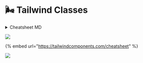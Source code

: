 # 🌬 Tailwind Classes

<details>

<summary>Cheatsheet MD</summary>



## Tailwind CSS Cheat Sheet

### Excerpt

Cheat sheet that provides a quick, interactive reference for all utility classes and CSS properties provided by Tailwind CSS, a utility-first CSS framework.

***

### Layout

* Breakpoints (screen sizes) that wrap utility classes.
* Sets rendering of an element's fragments when broken across multiple lines, columns, or pages.
* Sets max-width to match min-width of the current breakpoint.
* Sets how the total width and height of an element is calculated.
* Sets the display box type of an element.
* Sets an element's placement to a side of its container and allows content to wrap around it.
* Sets whether an element is moved below preceding floated elements.
* Sets whether an element creates a stacking context.
* Sets how the content of a replaced element (img or video tag) should be resized.
* Sets the alignment of the selected replaced element.
* Sets how to handle content that's too big for its container.
* Sets browser behavior upon reaching the boundary of a scrolling area.
* Sets an element's position.
* Sets the placement of a positioned element.
* Show or hide without affecting the layout of the document.
* Sets the z-order ("stack order") of a positioned element.

### Spacing

* Controls padding in 0.25rem increments.
* Controls margin (and negative margin) in 0.25rem increments.
* Sets left or top (x or y) margin between child elements, but skips the first element.

### Backgrounds

* Sets behavior of background images when scrolling.
* Sets where a background extends.
* Sets background opacity when used with bg-\[color].
* Sets the background origin position.
* Sets position of a background image.
* Sets repetition of a background image.
* Sets background size of a background image.
* Sets the background color gradients and where to stop.

### Tables

* Collapse or separate table borders.
* Defines the algorithm used to lay out table cells, rows, and columns.

### Transforms

* Scales an element that has transform applied.
* Rotates an element that has transform applied.
* Translates an element that has transform applied.
* Skews an element that has transform applied.
* Sets the origin of an element's transforms. Think of the origin as pushing a thumbtack into the element at the specified position.
* Sets the transform of an element.

### Effects

* Sets the shadow around an element.
* Sets the transparency of an element.
* Sets how an element blends with the background.
* Sets how an element's background images blend with its background color.

### Flexbox

* Sets element to be a flex container.
* Sets direction of flex items.
* Creates how flex items wrap.
* Controls how flex items grow and shrink.
* Controls how flex items grow.
* Controls how flex items shrink.
* Controls how flex items are ordered.

### Sizing

* Sets the width of an element.
* Sets the minimum width of an element.
* Sets the maxiumum width of an element.
* Sets the height of an element.
* Sets the minimum height of an element.
* Sets the maxiumum height of an element.

### Borders

* Sets border width in increments of 1px.
* Sets border opacity when used with border-\[color].
* Sets left or top (x or y) border width between child elements, but skips the first element.
* Sets border color between child elements when using divide width.
* Sets border opacity between elements when used with divide-\[color].
* Sets border style between elements when using divide width.
* Sets the width of outline rings using box shadows.
* Sets the color of the outline ring.
* Sets the opacity of the outline ring.
* Sets an offset for outline rings.
* Sets the color of the outline ring offset.

### Transitions and Animation

* Sets the CSS properties affected by transition animations.
* Sets the length of time for a transition animations to complete.
*   transition-timing-function

    Sets the easing function of transition animations.
* Sets the delay for transitions.

### Interactivity

* Disables native styling based on the operating system's theme.
* Changes the cursor when hovering over an element.
* Sets the outline of the element.
* Specifies whether an element is the target of mouse events.
* Sets whether an element is resizable, along with direction.
* Controls whether the user can select text.
* Controls whether an element is visually hidden but still accessible to screen readers.

### SVG

* Sets the color to paint an SVG.
* Sets the outline color of an SVG.
* Sets the outline width of an SVG.

### Grid

* Defines columns for grid layout.
* Sets a grid item size and location within the grid column.
* Defines rows for grid layout.
* Sets a grid item size and location within the grid row.
* Controls the auto placement of grid elements.
* Controls the size of auto-generated (implicit) grid columns.
* Controls the size of auto-generated (implicit) grid rows.
* Sets the gaps (gutters) between rows and columns.

### Box Alignment

*   Controls how flex items are positioned along container's main axis.

    | .justify-start   | justify-content: flex-start;    |   |
    | ---------------- | ------------------------------- | - |
    | .justify-end     | justify-content: flex-end;      |   |
    | .justify-center  | justify-content: center;        |   |
    | .justify-between | justify-content: space-between; |   |
    | .justify-around  | justify-content: space-around;  |   |
    | .justify-evenly  | justify-content: space-evenly;  |   |
* Controls default alignment for items on the inline axis for grids.
* Controls element alignment on the inline axis for a grid item.
*   Controls how lines are positioned in multi-line flex containers.

    | .content-start   | align-content: flex-start;    |   |
    | ---------------- | ----------------------------- | - |
    | .content-center  | align-content: center;        |   |
    | .content-end     | align-content: flex-end;      |   |
    | .content-between | align-content: space-between; |   |
    | .content-around  | align-content: space-around;  |   |
    | .content-evenly  | align-content: space-evenly;  |   |
* Sets flex items position along a contrainer's cross axis.
* Controls how an individual flex item is positioned along container's cross axis.
*   Controls alignment in both directions at once for grid or flexbox.

    | .place-content-center  | place-content: center;        |   |
    | ---------------------- | ----------------------------- | - |
    | .place-content-start   | place-content: start;         |   |
    | .place-content-end     | place-content: end;           |   |
    | .place-content-between | place-content: space-between; |   |
    | .place-content-around  | place-content: space-around;  |   |
    | .place-content-evenly  | place-content: space-evenly;  |   |
    | .place-content-stretch | place-content: stretch;       |   |
* Controls alignment of items in both directions at once for grid or flexbox.
* Controls alignment of individual element in both directions at once for grid or flexbox.

### Typography

* | .text-transparent | color: transparent;                                                       |   |
  | ----------------- | ------------------------------------------------------------------------- | - |
  | .text-current     | color: currentColor;                                                      |   |
  | .text-black       | --tw-text-opacity: 1; color: rgba(0, 0, 0, var(--tw-text-opacity));       |   |
  | .text-white       | --tw-text-opacity: 1; color: rgba(255, 255, 255, var(--tw-text-opacity)); |   |
  | .text-gray-50     | --tw-text-opacity: 1; color: rgba(249, 250, 251, var(--tw-text-opacity)); |   |
  | .text-gray-100    | --tw-text-opacity: 1; color: rgba(243, 244, 246, var(--tw-text-opacity)); |   |
  | .text-gray-200    | --tw-text-opacity: 1; color: rgba(229, 231, 235, var(--tw-text-opacity)); |   |
  | .text-gray-300    | --tw-text-opacity: 1; color: rgba(209, 213, 219, var(--tw-text-opacity)); |   |
  | .text-gray-400    | --tw-text-opacity: 1; color: rgba(156, 163, 175, var(--tw-text-opacity)); |   |
  | .text-gray-500    | --tw-text-opacity: 1; color: rgba(107, 114, 128, var(--tw-text-opacity)); |   |
  | .text-gray-600    | --tw-text-opacity: 1; color: rgba(75, 85, 99, var(--tw-text-opacity));    |   |
  | .text-gray-700    | --tw-text-opacity: 1; color: rgba(55, 65, 81, var(--tw-text-opacity));    |   |
  | .text-gray-800    | --tw-text-opacity: 1; color: rgba(31, 41, 55, var(--tw-text-opacity));    |   |
  | .text-gray-900    | --tw-text-opacity: 1; color: rgba(17, 24, 39, var(--tw-text-opacity));    |   |
  | .text-red-50      | --tw-text-opacity: 1; color: rgba(254, 242, 242, var(--tw-text-opacity)); |   |
  | .text-red-100     | --tw-text-opacity: 1; color: rgba(254, 226, 226, var(--tw-text-opacity)); |   |
  | .text-red-200     | --tw-text-opacity: 1; color: rgba(254, 202, 202, var(--tw-text-opacity)); |   |
  | .text-red-300     | --tw-text-opacity: 1; color: rgba(252, 165, 165, var(--tw-text-opacity)); |   |
  | .text-red-400     | --tw-text-opacity: 1; color: rgba(248, 113, 113, var(--tw-text-opacity)); |   |
  | .text-red-500     | --tw-text-opacity: 1; color: rgba(239, 68, 68, var(--tw-text-opacity));   |   |
  | .text-red-600     | --tw-text-opacity: 1; color: rgba(220, 38, 38, var(--tw-text-opacity));   |   |
  | .text-red-700     | --tw-text-opacity: 1; color: rgba(185, 28, 28, var(--tw-text-opacity));   |   |
  | .text-red-800     | --tw-text-opacity: 1; color: rgba(153, 27, 27, var(--tw-text-opacity));   |   |
  | .text-red-900     | --tw-text-opacity: 1; color: rgba(127, 29, 29, var(--tw-text-opacity));   |   |
  | .text-yellow-50   | --tw-text-opacity: 1; color: rgba(255, 251, 235, var(--tw-text-opacity)); |   |
  | .text-yellow-100  | --tw-text-opacity: 1; color: rgba(254, 243, 199, var(--tw-text-opacity)); |   |
  | .text-yellow-200  | --tw-text-opacity: 1; color: rgba(253, 230, 138, var(--tw-text-opacity)); |   |
  | .text-yellow-300  | --tw-text-opacity: 1; color: rgba(252, 211, 77, var(--tw-text-opacity));  |   |
  | .text-yellow-400  | --tw-text-opacity: 1; color: rgba(251, 191, 36, var(--tw-text-opacity));  |   |
  | .text-yellow-500  | --tw-text-opacity: 1; color: rgba(245, 158, 11, var(--tw-text-opacity));  |   |
  | .text-yellow-600  | --tw-text-opacity: 1; color: rgba(217, 119, 6, var(--tw-text-opacity));   |   |
  | .text-yellow-700  | --tw-text-opacity: 1; color: rgba(180, 83, 9, var(--tw-text-opacity));    |   |
  | .text-yellow-800  | --tw-text-opacity: 1; color: rgba(146, 64, 14, var(--tw-text-opacity));   |   |
  | .text-yellow-900  | --tw-text-opacity: 1; color: rgba(120, 53, 15, var(--tw-text-opacity));   |   |
  | .text-green-50    | --tw-text-opacity: 1; color: rgba(236, 253, 245, var(--tw-text-opacity)); |   |
  | .text-green-100   | --tw-text-opacity: 1; color: rgba(209, 250, 229, var(--tw-text-opacity)); |   |
  | .text-green-200   | --tw-text-opacity: 1; color: rgba(167, 243, 208, var(--tw-text-opacity)); |   |
  | .text-green-300   | --tw-text-opacity: 1; color: rgba(110, 231, 183, var(--tw-text-opacity)); |   |
  | .text-green-400   | --tw-text-opacity: 1; color: rgba(52, 211, 153, var(--tw-text-opacity));  |   |
  | .text-green-500   | --tw-text-opacity: 1; color: rgba(16, 185, 129, var(--tw-text-opacity));  |   |
  | .text-green-600   | --tw-text-opacity: 1; color: rgba(5, 150, 105, var(--tw-text-opacity));   |   |
  | .text-green-700   | --tw-text-opacity: 1; color: rgba(4, 120, 87, var(--tw-text-opacity));    |   |
  | .text-green-800   | --tw-text-opacity: 1; color: rgba(6, 95, 70, var(--tw-text-opacity));     |   |
  | .text-green-900   | --tw-text-opacity: 1; color: rgba(6, 78, 59, var(--tw-text-opacity));     |   |
  | .text-blue-50     | --tw-text-opacity: 1; color: rgba(239, 246, 255, var(--tw-text-opacity)); |   |
  | .text-blue-100    | --tw-text-opacity: 1; color: rgba(219, 234, 254, var(--tw-text-opacity)); |   |
  | .text-blue-200    | --tw-text-opacity: 1; color: rgba(191, 219, 254, var(--tw-text-opacity)); |   |
  | .text-blue-300    | --tw-text-opacity: 1; color: rgba(147, 197, 253, var(--tw-text-opacity)); |   |
  | .text-blue-400    | --tw-text-opacity: 1; color: rgba(96, 165, 250, var(--tw-text-opacity));  |   |
  | .text-blue-500    | --tw-text-opacity: 1; color: rgba(59, 130, 246, var(--tw-text-opacity));  |   |
  | .text-blue-600    | --tw-text-opacity: 1; color: rgba(37, 99, 235, var(--tw-text-opacity));   |   |
  | .text-blue-700    | --tw-text-opacity: 1; color: rgba(29, 78, 216, var(--tw-text-opacity));   |   |
  | .text-blue-800    | --tw-text-opacity: 1; color: rgba(30, 64, 175, var(--tw-text-opacity));   |   |
  | .text-blue-900    | --tw-text-opacity: 1; color: rgba(30, 58, 138, var(--tw-text-opacity));   |   |
  | .text-indigo-50   | --tw-text-opacity: 1; color: rgba(238, 242, 255, var(--tw-text-opacity)); |   |
  | .text-indigo-100  | --tw-text-opacity: 1; color: rgba(224, 231, 255, var(--tw-text-opacity)); |   |
  | .text-indigo-200  | --tw-text-opacity: 1; color: rgba(199, 210, 254, var(--tw-text-opacity)); |   |
  | .text-indigo-300  | --tw-text-opacity: 1; color: rgba(165, 180, 252, var(--tw-text-opacity)); |   |
  | .text-indigo-400  | --tw-text-opacity: 1; color: rgba(129, 140, 248, var(--tw-text-opacity)); |   |
  | .text-indigo-500  | --tw-text-opacity: 1; color: rgba(99, 102, 241, var(--tw-text-opacity));  |   |
  | .text-indigo-600  | --tw-text-opacity: 1; color: rgba(79, 70, 229, var(--tw-text-opacity));   |   |
  | .text-indigo-700  | --tw-text-opacity: 1; color: rgba(67, 56, 202, var(--tw-text-opacity));   |   |
  | .text-indigo-800  | --tw-text-opacity: 1; color: rgba(55, 48, 163, var(--tw-text-opacity));   |   |
  | .text-indigo-900  | --tw-text-opacity: 1; color: rgba(49, 46, 129, var(--tw-text-opacity));   |   |
  | .text-purple-50   | --tw-text-opacity: 1; color: rgba(245, 243, 255, var(--tw-text-opacity)); |   |
  | .text-purple-100  | --tw-text-opacity: 1; color: rgba(237, 233, 254, var(--tw-text-opacity)); |   |
  | .text-purple-200  | --tw-text-opacity: 1; color: rgba(221, 214, 254, var(--tw-text-opacity)); |   |
  | .text-purple-300  | --tw-text-opacity: 1; color: rgba(196, 181, 253, var(--tw-text-opacity)); |   |
  | .text-purple-400  | --tw-text-opacity: 1; color: rgba(167, 139, 250, var(--tw-text-opacity)); |   |
  | .text-purple-500  | --tw-text-opacity: 1; color: rgba(139, 92, 246, var(--tw-text-opacity));  |   |
  | .text-purple-600  | --tw-text-opacity: 1; color: rgba(124, 58, 237, var(--tw-text-opacity));  |   |
  | .text-purple-700  | --tw-text-opacity: 1; color: rgba(109, 40, 217, var(--tw-text-opacity));  |   |
  | .text-purple-800  | --tw-text-opacity: 1; color: rgba(91, 33, 182, var(--tw-text-opacity));   |   |
  | .text-purple-900  | --tw-text-opacity: 1; color: rgba(76, 29, 149, var(--tw-text-opacity));   |   |
  | .text-pink-50     | --tw-text-opacity: 1; color: rgba(253, 242, 248, var(--tw-text-opacity)); |   |
  | .text-pink-100    | --tw-text-opacity: 1; color: rgba(252, 231, 243, var(--tw-text-opacity)); |   |
  | .text-pink-200    | --tw-text-opacity: 1; color: rgba(251, 207, 232, var(--tw-text-opacity)); |   |
  | .text-pink-300    | --tw-text-opacity: 1; color: rgba(249, 168, 212, var(--tw-text-opacity)); |   |
  | .text-pink-400    | --tw-text-opacity: 1; color: rgba(244, 114, 182, var(--tw-text-opacity)); |   |
  | .text-pink-500    | --tw-text-opacity: 1; color: rgba(236, 72, 153, var(--tw-text-opacity));  |   |
  | .text-pink-600    | --tw-text-opacity: 1; color: rgba(219, 39, 119, var(--tw-text-opacity));  |   |
  | .text-pink-700    | --tw-text-opacity: 1; color: rgba(190, 24, 93, var(--tw-text-opacity));   |   |
  | .text-pink-800    | --tw-text-opacity: 1; color: rgba(157, 23, 77, var(--tw-text-opacity));   |   |
  | .text-pink-900    | --tw-text-opacity: 1; color: rgba(131, 24, 67, var(--tw-text-opacity));   |   |
*   Sets text opacity when used with text-\[color].

    | .text-opacity-0   | --tw-text-opacity: 0;    |   |
    | ----------------- | ------------------------ | - |
    | .text-opacity-5   | --tw-text-opacity: 0.05; |   |
    | .text-opacity-10  | --tw-text-opacity: 0.1;  |   |
    | .text-opacity-20  | --tw-text-opacity: 0.2;  |   |
    | .text-opacity-25  | --tw-text-opacity: 0.25; |   |
    | .text-opacity-30  | --tw-text-opacity: 0.3;  |   |
    | .text-opacity-40  | --tw-text-opacity: 0.4;  |   |
    | .text-opacity-50  | --tw-text-opacity: 0.5;  |   |
    | .text-opacity-60  | --tw-text-opacity: 0.6;  |   |
    | .text-opacity-70  | --tw-text-opacity: 0.7;  |   |
    | .text-opacity-75  | --tw-text-opacity: 0.75; |   |
    | .text-opacity-80  | --tw-text-opacity: 0.8;  |   |
    | .text-opacity-90  | --tw-text-opacity: 0.9;  |   |
    | .text-opacity-95  | --tw-text-opacity: 0.95; |   |
    | .text-opacity-100 | --tw-text-opacity: 1;    |   |
* Sets the antialiasing of the font.
* Sets the style of the font.
* Sets the font number variant.
* Sets the spacing between letters.
* Sets the bullet style of a list.
* Sets the position of a list's bullets.
* Sets the placeholder color using the ::placeholder pseudo element.
* Sets the placeholder opacity when used with placeholder-\[color].
*   Sets the alignment of text.

    | .text-left    | text-align: left;    |   |
    | ------------- | -------------------- | - |
    | .text-center  | text-align: center;  |   |
    | .text-right   | text-align: right;   |   |
    | .text-justify | text-align: justify; |   |
*   Sets the text-decoration of an element.

    | .underline    | text-decoration: underline;    |   |
    | ------------- | ------------------------------ | - |
    | .line-through | text-decoration: line-through; |   |
    | .no-underline | text-decoration: none;         |   |
*   Sets the capitalization of text.

    | .uppercase   | text-transform: uppercase;  |   |
    | ------------ | --------------------------- | - |
    | .lowercase   | text-transform: lowercase;  |   |
    | .capitalize  | text-transform: capitalize; |   |
    | .normal-case | text-transform: none;       |   |
*   Sets the overflow of text.

    | .truncate          | overflow: hidden; text-overflow: ellipsis; white-space: nowrap; |   |
    | ------------------ | --------------------------------------------------------------- | - |
    | .overflow-ellipsis | text-overflow: ellipsis;                                        |   |
    | .overflow-clip     | text-overflow: clip;                                            |   |
* Sets the vertical alignment of an inline or table-cell box.
* Sets the whitespace of an element.
* Sets the word breaks of an element.

### Filter

* Sets blur filter on elements (use with filter utility).
* Sets brightness filter on elements (use with filter utility).
* Sets contrast filter on elements (use with filter utility).
* Sets drop-shadow filter on elements (use with filter utility).
* Sets grayscale filter on elements (use with filter utility).
* Sets hue-rotate filter on elements (use with filter utility).
* Sets invert filter on elements (use with filter utility).
* Sets saturate filter on elements (use with filter utility).
* Sets sepia filter on elements (use with filter utility).
* Sets backdrop filter filter on elements (use with filter utility).
* Sets backdrop blur filter on elements (use with filter utility).
* Sets backdrop brightness filter on elements (use with filter utility).
* Sets backdrop contrast filter on elements (use with filter utility).
* Sets backdrop grayscale filter on elements (use with filter utility).
* Sets backdrop hue-rotate filter on elements (use with filter utility).
* Sets backdrop invert filter on elements (use with filter utility).
* Sets backdrop opacity filter on elements (use with filter utility).
* Sets backdrop saturate filter on elements (use with filter utility).
* Sets backdrop sepia filter on elements (use with filter utility).

Url: https://nerdcave.com/tailwind-cheat-sheet

</details>





![](../.gitbook/assets/screencapture-tailwindcomponents-cheatsheet-2022-02-23-10\_27\_16.png)

{% embed url="https://tailwindcomponents.com/cheatsheet" %}

![](../.gitbook/assets/screencapture-umeshmk-github-io-Tailwindcss-cheatsheet-v2-0-2022-02-23-10\_29\_01.png)
